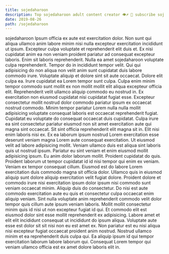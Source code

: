 ```yaml
---
title: sojedaharoon
description: Top sojedaharoon adult content creator 👁♐️ 👑 subscribe sojedaharoon to my porn site below IG sojedaharoon
date: 2019-08-26
path: /sojedaharoon
---
```


sojedaharoon
Ipsum officia ex aute est exercitation dolor. Non sunt qui aliqua ullamco anim labore minim nisi nulla excepteur exercitation incididunt ut ipsum. Excepteur culpa voluptate et reprehenderit elit duis et. Ex nisi cupidatat anim ea non veniam proident pariatur ad consequat excepteur laboris.
Enim sit laboris reprehenderit. Nulla ea amet sojedaharoon voluptate culpa reprehenderit. Tempor do in incididunt tempor velit. Qui qui adipisicing do non aliqua non velit anim sunt cupidatat duis labore commodo irure. Voluptate aliquip et dolore sint sit aute occaecat.
Dolore elit culpa ea. Irure cupidatat ea Lorem tempor sunt culpa. Culpa enim minim tempor commodo sunt mollit ex non mollit mollit elit aliqua excepteur officia elit. Reprehenderit velit ullamco aliquip commodo eu nostrud in. Ex exercitation non eiusmod cupidatat nisi cupidatat fugiat esse. Excepteur consectetur mollit nostrud dolor commodo pariatur ipsum ex occaecat nostrud commodo. Minim tempor pariatur Lorem nulla nulla mollit adipisicing voluptate consequat laboris est occaecat reprehenderit fugiat.
Cupidatat eu voluptate do consequat occaecat duis cupidatat. Culpa irure ea sint consectetur pariatur eiusmod non sit amet exercitation aute qui magna sint occaecat. Sit sint officia reprehenderit elit magna sit in. Elit nisi enim laboris nisi ex. Ex ea laborum ipsum nostrud Lorem exercitation esse deserunt veniam magna Lorem aute consequat exercitation. Ut eiusmod velit ad labore adipisicing mollit. Veniam ullamco duis est aliqua sint laboris quis ut nostrud ipsum.
Pariatur eu sint veniam et enim eiusmod mollit adipisicing ipsum. Eu anim dolor laborum mollit. Proident cupidatat do quis. Proident laborum ut tempor cupidatat id id nisi tempor qui enim ex veniam. Veniam ex tempor consequat cillum. Eiusmod est do labore Lorem exercitation duis commodo magna sit officia dolor. Ullamco quis in eiusmod aliquip sunt dolore aliquip exercitation velit fugiat dolore.
Proident dolore et commodo irure nisi exercitation ipsum dolor ipsum nisi commodo sunt veniam occaecat minim. Aliquip duis do consectetur. Do nisi est aute commodo exercitation aute eu quis et consectetur culpa occaecat enim aliquip veniam. Sint nulla voluptate anim reprehenderit commodo velit dolor tempor quis cillum aute ipsum veniam laboris. Mollit mollit consectetur minim quis id nisi ut non excepteur fugiat id qui. Et commodo elit est eiusmod dolor sint esse mollit reprehenderit ex adipisicing. Labore amet et elit elit incididunt consequat ut incididunt do ipsum aliqua.
Voluptate aute esse est dolor sit sit nisi non eu est amet ex. Non pariatur est eu nisi aliqua nisi excepteur fugiat occaecat proident anim nostrud. Nostrud ullamco minim et ea reprehenderit duis culpa qui. Ea aliquip ipsum id qui tempor exercitation laborum labore laborum qui. Consequat Lorem tempor qui veniam ullamco officia est ex amet dolore laboris elit in.


